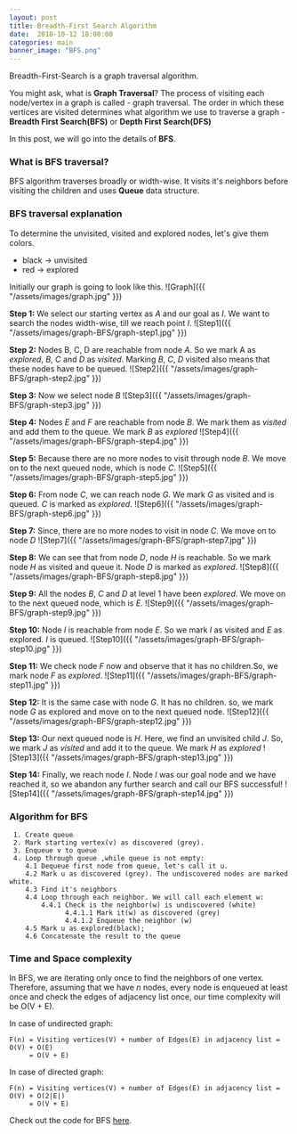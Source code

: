 ```yaml
---
layout: post
title: Breadth-First Search Algorithm
date:  2018-10-12 18:00:00
categories: main
banner_image: "BFS.png"
---
```


Breadth-First-Search is a graph traversal algorithm. 

You might ask, what is **Graph Traversal**? The process of visiting each node/vertex in a graph is called - graph traversal. The order in which these vertices are visited determines what algorithm we use to traverse a graph - **Breadth First Search(BFS)** or **Depth First Search(DFS)**

In this post, we will go into the details of **BFS**.

### What is BFS traversal?
BFS algorithm traverses broadly or width-wise. It visits it's neighbors before visiting the children and uses **Queue** data structure.

### BFS traversal explanation

To determine the unvisited, visited and explored nodes, let's give them colors. 
* black -> unvisited
* red -> explored
	
Initially our graph is going to look like this.
      ![Graph]({{ "/assets/images/graph.jpg" }})

**Step 1:** We select our starting vertex as _A_ and our goal as _I_. We want to search the nodes width-wise, till we reach point _I_.
![Step1]({{ "/assets/images/graph-BFS/graph-step1.jpg" }})

**Step 2:** Nodes B, C, D are reachable from node _A_. So we mark A as _explored_, _B_, _C_ and _D_ as _visited_. Marking _B_, _C_, _D_ visited also means that these nodes have to be queued.
![Step2]({{ "/assets/images/graph-BFS/graph-step2.jpg" }})

**Step 3:** Now we select node _B_
![Step3]({{ "/assets/images/graph-BFS/graph-step3.jpg" }})

**Step 4:** Nodes _E_ and _F_ are reachable from node _B_. We mark them as _visited_ and add them to the queue. We mark _B_ as _explored_
![Step4]({{ "/assets/images/graph-BFS/graph-step4.jpg" }})

**Step 5:** Because there are no more nodes to visit through node _B_. We move on to the next queued node, which is node _C_. 
![Step5]({{ "/assets/images/graph-BFS/graph-step5.jpg" }})

**Step 6:** From node _C_, we can reach node _G_. We mark _G_ as visited and is queued. _C_ is marked as _explored_.
![Step6]({{ "/assets/images/graph-BFS/graph-step6.jpg" }})

**Step 7:** Since, there are no more nodes to visit in node _C_. We move on to node _D_
![Step7]({{ "/assets/images/graph-BFS/graph-step7.jpg" }})

**Step 8:** We can see that from node _D_, node _H_ is reachable. So we mark node _H_ as visited and queue it. Node _D_ is marked as _explored_.
![Step8]({{ "/assets/images/graph-BFS/graph-step8.jpg" }})

**Step 9:** All the nodes _B_, _C_ and _D_ at level 1 have been _explored_. We move on to the next queued node, which is _E_. 
![Step9]({{ "/assets/images/graph-BFS/graph-step9.jpg" }})

**Step 10:** Node _I_ is reachable from node _E_. So we mark _I_ as visited and _E_ as explored. _I_ is queued.
![Step10]({{ "/assets/images/graph-BFS/graph-step10.jpg" }})

**Step 11:** We check node _F_ now and observe that it has no children.So, we mark node _F_ as _explored_.
![Step11]({{ "/assets/images/graph-BFS/graph-step11.jpg" }})

**Step 12:**  It is the same case with node _G_. It has no children. so, we mark node _G_ as explored and move on to the next queued node.
![Step12]({{ "/assets/images/graph-BFS/graph-step12.jpg" }})

**Step 13:** Our next queued node is _H_. Here, we find an unvisited child _J_. So, we mark _J_ as _visited_ and add it to the queue. We mark _H_ as _explored_ 
![Step13]({{ "/assets/images/graph-BFS/graph-step13.jpg" }})

**Step 14:** Finally, we reach node _I_. Node _I_ was our goal node and we have reached it, so we abandon any further search and call our BFS successful!
![Step14]({{ "/assets/images/graph-BFS/graph-step14.jpg" }})


### Algorithm for BFS

     1. Create queue
     2. Mark starting vertex(v) as discovered (grey).
     3. Enqueue v to queue
     4. Loop through queue ,while queue is not empty:
        4.1 Dequeue first node from queue, let's call it u.
        4.2 Mark u as discovered (grey). The undiscovered nodes are marked white.
        4.3 Find it's neighbors
        4.4 Loop through each neighbor. We will call each element w:
            4.4.1 Check is the neighbor(w) is undiscovered (white)
                  4.4.1.1 Mark it(w) as discovered (grey)
                  4.4.1.2 Enqueue the neighbor (w)
        4.5 Mark u as explored(black);
        4.6 Concatenate the result to the queue

### Time and Space complexity

In BFS, we are iterating only once to find the neighbors of one vertex.
Therefore, assuming that we have _n_ nodes, every node is enqueued at least once and check the edges of adjacency list once, our time complexity will be O(V + E).

In case of undirected graph:

	F(n) = Visiting vertices(V) + number of Edges(E) in adjacency list = O(V) + O(E)
		 = O(V + E)
	
In case of directed graph:
	
	F(n) = Visiting vertices(V) + number of Edges(E) in adjacency list = O(V) + O(2|E|)
		 = O(V + E)

Check out the code for BFS [here](https://github.com/soumyaveer/javascript-algorithms/blob/master/src/containers/Graph.js).
